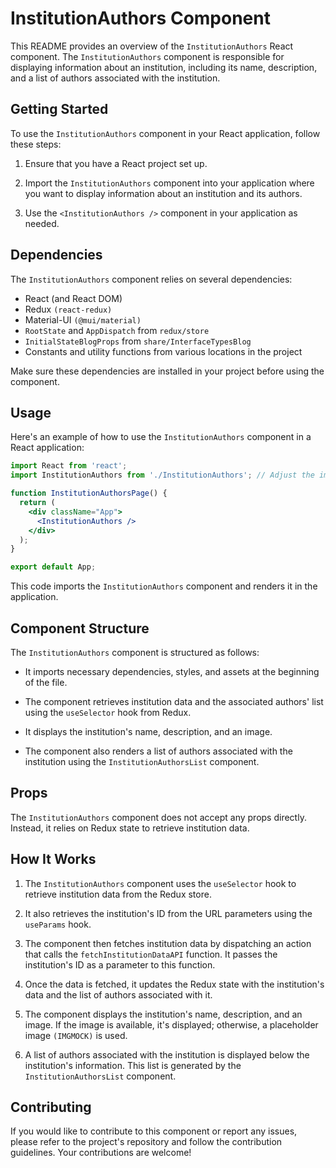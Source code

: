 # InstitutionAuthors Component

This README provides an overview of the `InstitutionAuthors` React component. 
The `InstitutionAuthors` component is responsible for displaying information about an institution, including its name, description, and a list of authors associated with the institution.

## Getting Started
To use the `InstitutionAuthors` component in your React application, follow these steps:

1) Ensure that you have a React project set up.

2) Import the `InstitutionAuthors` component into your application where you want to display information about an institution and its authors.

3) Use the `<InstitutionAuthors />` component in your application as needed.

## Dependencies

The `InstitutionAuthors` component relies on several dependencies:

- React (and React DOM)
- Redux `(react-redux)`
- Material-UI `(@mui/material)`
- `RootState` and `AppDispatch` from `redux/store`
- `InitialStateBlogProps` from `share/InterfaceTypesBlog`
- Constants and utility functions from various locations in the project

Make sure these dependencies are installed in your project before using the component.

## Usage
Here's an example of how to use the `InstitutionAuthors` component in a React application:
```jsx
import React from 'react';
import InstitutionAuthors from './InstitutionAuthors'; // Adjust the import path as needed

function InstitutionAuthorsPage() {
  return (
    <div className="App">
      <InstitutionAuthors />
    </div>
  );
}

export default App;

```

This code imports the `InstitutionAuthors` component and renders it in the application.

## Component Structure
The `InstitutionAuthors` component is structured as follows:

- It imports necessary dependencies, styles, and assets at the beginning of the file.

- The component retrieves institution data and the associated authors' list using the `useSelector` hook from Redux.

- It displays the institution's name, description, and an image.

- The component also renders a list of authors associated with the institution using the `InstitutionAuthorsList` component.


## Props
The `InstitutionAuthors` component does not accept any props directly. Instead, it relies on Redux state to retrieve institution data.


## How It Works
1) The `InstitutionAuthors` component uses the `useSelector` hook to retrieve institution data from the Redux store.

2) It also retrieves the institution's ID from the URL parameters using the `useParams` hook.

3) The component then fetches institution data by dispatching an action that calls the `fetchInstitutionDataAPI` function. It passes the institution's ID as a parameter to this function.

4) Once the data is fetched, it updates the Redux state with the institution's data and the list of authors associated with it.

5) The component displays the institution's name, description, and an image. If the image is available, it's displayed; otherwise, a placeholder image `(IMGMOCK)` is used.

6) A list of authors associated with the institution is displayed below the institution's information. This list is generated by the `InstitutionAuthorsList` component.

## Contributing
If you would like to contribute to this component or report any issues, please refer to the project's repository and follow the contribution guidelines. Your contributions are welcome!